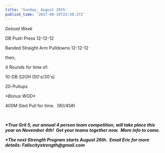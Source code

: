 ```yaml
---
title: 'Sunday, August 20th'
publish_time: '2017-08-19T23:58:37Z'
---
```


*Deload Week*

DB Push Press 12-12-12

Banded Straight Arm Pulldowns 12-12-12

then,

4 Rounds for time of:

10-DB S2OH (50's/30's)

20-Pullups

*\*Bonus WOD\**

400M Sled Pull for time.  (90/45\#)

 

***\*True Grit 5, our annual 4 person team competition, will take place
this year on November 4th!  Get your teams together now.  More info to
come.***

***\*The next Strength Program starts August 26th.  Email Eric for more
details: Fallscitystrength\@gmail.com***
